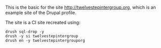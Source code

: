 This is the basic for the site http://twelvestepintergroup.org, which is an example site of the Drupal profile.

The site is a CI site recreated using:

```
drush sql-drop -y
drush -y si twelvestepintergroup
drush en -y twelvestepintergrouporg
```
